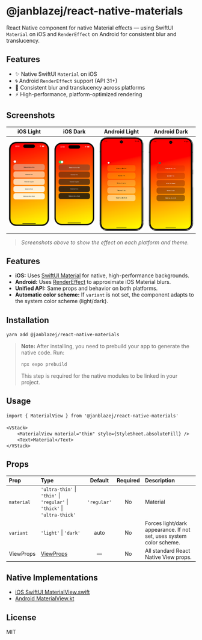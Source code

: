 # @janblazej/react-native-materials

React Native component for native Material effects — using SwiftUI `Material` on iOS and `RenderEffect` on Android for consistent blur and translucency.

## Features

- ✨ Native SwiftUI `Material` on iOS
- 🌀 Android `RenderEffect` support (API 31+)
- 📱 Consistent blur and translucency across platforms
- ⚡️ High-performance, platform-optimized rendering


## Screenshots

| iOS Light                                    | iOS Dark                           | Android Light                                        | Android Dark |
|----------------------------------------------|------------------------------------|------------------------------------------------------|--------------|
| ![iOS Light](./example/assets/ios-light.png) | ![iOS Dark](./example/assets/ios-dark.png) | ![Android Light](./example/assets/android-light.png) | ![Android Dark](./example/assets/android-dark.png) |

> _Screenshots above to show the effect on each platform and theme._



## Features
- **iOS:** Uses [SwiftUI Material](https://developer.apple.com/documentation/swiftui/material) for native, high-performance backgrounds.
- **Android:** Uses [RenderEffect](https://developer.android.com/reference/android/graphics/RenderEffect) to approximate iOS Material blurs.
- **Unified API:** Same props and behavior on both platforms.
- **Automatic color scheme:** If `variant` is not set, the component adapts to the system color scheme (light/dark).


## Installation

```sh
yarn add @janblazej/react-native-materials
```

> **Note:** After installing, you need to prebuild your app to generate the native code. Run:
>
> ```sh
> npx expo prebuild
> ```
>
> This step is required for the native modules to be linked in your project.


## Usage

```tsx
import { MaterialView } from '@janblazej/react-native-materials'

<VStack>
    <MaterialView material="thin" style={StyleSheet.absoluteFill} />
    <Text>Material</Text>
</VStack>
```



## Props

| **Prop**   | **Type**                                                    | **Default** | **Required** | **Description**                                                                 |
|:-----------|:------------------------------------------------------------|:-----------:|:------------:|:-------------------------------------------------------------------------------|
| `material` | `'ultra-thin'` \| `'thin'` \| `'regular'` \| `'thick'` \| `'ultra-thick'` | `'regular'`  |   No        | Material                                       |
| `variant`  | `'light'` \| `'dark'`                                       |  auto       |    No        | Forces light/dark appearance. If not set, uses system color scheme.            |
| ViewProps  | [ViewProps](https://reactnative.dev/docs/view#props)        |    —        |    No        | All standard React Native View props.                                           |




## Native Implementations
- [iOS SwiftUI MaterialView.swift](./ios/MaterialView.swift)
- [Android MaterialView.kt](./android/src/main/java/com/janblazej/materials/MaterialView.kt)


## License
MIT
